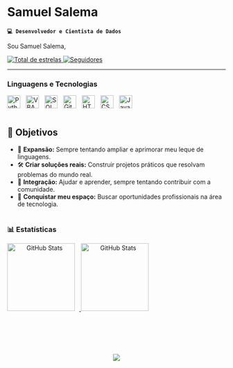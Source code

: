 # Samuel Salema

**`💻 Desenvolvedor e Cientista de Dados `**

Sou Samuel Salema,
<div style="display: inline-block" align="left">
    <a href="https://github.com/samuelcsalema?tab=repositories&sort=stargazers">
        <img 
            alt="Total de estrelas" 
            title="Total de estrelas GitHub" 
            src="https://custom-icon-badges.demolab.com/github/stars/samuelcsalema?color=55960c&style=for-the-badge&labelColor=488207&logo=star&label=estrelas"
        />
    </a>
    <a href="https://github.com/samuelcsalema?tab=followers">
        <img 
            alt="Seguidores" 
            title="Me siga no GitHub" 
            src="https://custom-icon-badges.demolab.com/github/followers/samuelcsalema?color=236ad3&labelColor=1155ba&style=for-the-badge&logo=github&label=Seguidores&logoColor=white"
        />
    </a>
</div>

---

### Linguagens e Tecnologias

<img 
    align="left" 
    alt="Python" 
    title="Python"
    width="30px" 
    style="padding-right: 10px;" 
    src="https://cdn.jsdelivr.net/gh/devicons/devicon@latest/icons/python/python-original.svg" 
/>
<img 
    align="left" 
    alt="VBA" 
    title="VBA"
    width="30px" 
    style="padding-right: 10px;" 
    src="https://www.svgrepo.com/show/374159/vba.svg" 
/>
<img 
    align="left" 
    alt="SQL" 
    title="SQL"
    width="30px" 
    style="padding-right: 10px;" 
    src="https://symbols.getvecta.com/stencil_27/79_sql-database-generic.494ff6320e.png"  
/>
<img 
    align="left" 
    alt="Git" 
    title="Git"
    width="30px" 
    style="padding-right: 10px;" 
    src="https://cdn.jsdelivr.net/gh/devicons/devicon@latest/icons/git/git-original.svg" 
/>
<img 
    align="left" 
    alt="HTML"
    title="HTML" 
    width="30px" 
    style="padding-right: 10px;" 
    src="https://cdn.jsdelivr.net/gh/devicons/devicon@latest/icons/html5/html5-original.svg" 
/>
<img 
    align="left" 
    alt="CSS" 
    title="CSS"
    width="30px" 
    style="padding-right: 10px;" 
    src="https://cdn.jsdelivr.net/gh/devicons/devicon@latest/icons/css3/css3-original.svg"
/>
<img 
    align="left" 
    alt="JavaScript" 
    title="JavaScript"
    width="30px" 
    style="padding-right: 10px;" 
    src="https://cdn.jsdelivr.net/gh/devicons/devicon@latest/icons/javascript/javascript-original.svg" 
/>

<br/>
<br/>

#

## 🚀 Objetivos  

- 🧠 **Expansão:** Sempre tentando ampliar e aprimorar meu leque de linguagens.  
- 🛠️ **Criar soluções reais:** Construir projetos práticos que resolvam problemas do mundo real.  
- 🤝 **Integração:** Ajudar e aprender, sempre tentando contribuir com a comunidade.  
- 🎯 **Conquistar meu espaço:** Buscar oportunidades profissionais na área de tecnologia.  

#

### 📊 Estatísticas

<div align="center" style="display: inline-block">
    <a href="https://github.com/samuelcsalema">
    <img alt="GitHub Stats" height="156em" style="padding-right: 10px;" src="https://github-readme-stats.vercel.app/api?username=samuelcsalema&show_icons=true&theme=holi&include_all_commits=true&locale=pt-br"/>
    <img alt="GitHub Stats" height="156em" src="https://github-readme-stats.vercel.app/api/top-langs/?username=samuelcsalema&theme=holi&layout=compact&custom_title=Tecnologias&langs_count=9"/>

</div>

#

<!--- ![snake gif](https://raw.githubusercontent.com/samuelcsalema/samuelcsalema/output/github-contribution-grid-snake.svg) 
# --->



<br>
<h1 align="center">
<img src="https://readme-typing-svg.herokuapp.com/?font=Righteous&size=35&center=true&vCenter=true&width=500&height=70&duration=4000&lines=Prazer+em+recebe-lo!;" />
</h1>
